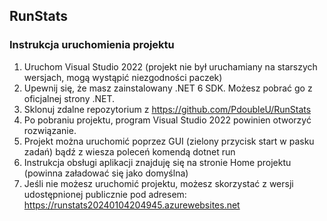 ## RunStats

### Instrukcja uruchomienia projektu

1.	Uruchom Visual Studio 2022 (projekt nie był uruchamiany na starszych wersjach, mogą wystąpić niezgodności paczek)
2.	Upewnij się, że masz zainstalowany .NET 6 SDK. Możesz pobrać go z oficjalnej strony .NET.
3.	Sklonuj zdalne repozytorium z https://github.com/PdoubleU/RunStats
4.	Po pobraniu projektu, program Visual Studio 2022 powinien otworzyć rozwiązanie.
5.	Projekt można uruchomić poprzez GUI (zielony przycisk start w pasku zadań) bądź z wiesza poleceń komendą dotnet run
6.	Instrukcja obsługi aplikacji znajduję się na stronie Home projektu (powinna załadować się jako domyślna)
7.	Jeśli nie możesz uruchomić projektu, możesz skorzystać z wersji udostępnionej publicznie pod adresem: https://runstats20240104204945.azurewebsites.net
